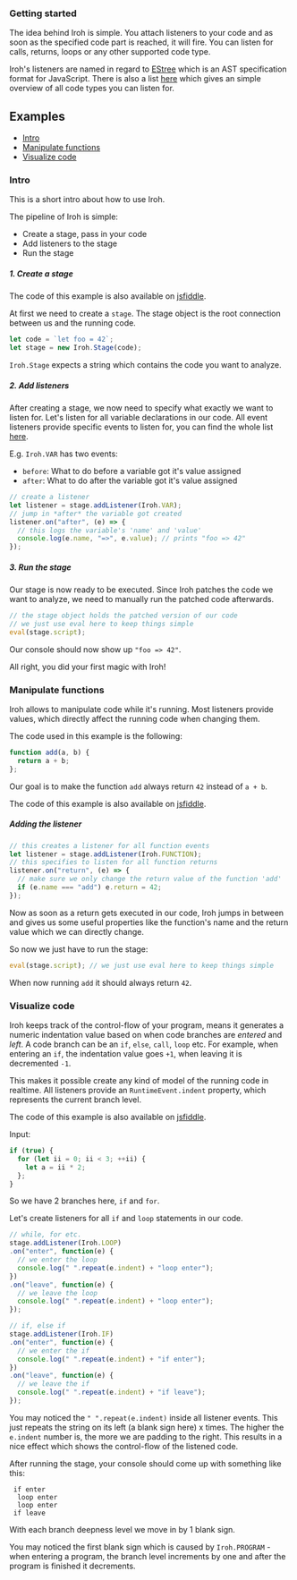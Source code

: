 ### Getting started

The idea behind Iroh is simple. You attach listeners to your code and as soon as the specified code part is reached, it will fire. You can listen for calls, returns, loops or any other supported code type.

Iroh's listeners are named in regard to [EStree](//github.com/estree/estree/blob/master/es5.md) which is an AST specification format for JavaScript. There is also a list [here](//github.com/maierfelix/Iroh/blob/master/API.md#specification) which gives an simple overview of all code types you can listen for.

## Examples

- [Intro](#intro)
- [Manipulate functions](#manipulate-functions)
- [Visualize code](#visualize-code)

### Intro

This is a short intro about how to use Iroh.

The pipeline of Iroh is simple:

 * Create a stage, pass in your code
 * Add listeners to the stage
 * Run the stage

##### 1. Create a stage

The code of this example is also available on [jsfiddle](//jsfiddle.net/58y7p92v/).

At first we need to create a ``stage``. The stage object is the root connection between us and the running code.

````js
let code = `let foo = 42`;
let stage = new Iroh.Stage(code);
````

``Iroh.Stage`` expects a string which contains the code you want to analyze.

##### 2. Add listeners

After creating a stage, we now need to specify what exactly we want to listen for. Let's listen for all variable declarations in our code. All event listeners provide specific events to listen for, you can find the whole list [here](//github.com/maierfelix/Iroh/blob/master/API.md#runtimeevent).

E.g. ``Iroh.VAR`` has two events:
  * ``before``: What to do before a variable got it's value assigned
  * ``after``: What to do after the variable got it's value assigned

````js
// create a listener
let listener = stage.addListener(Iroh.VAR);
// jump in *after* the variable got created
listener.on("after", (e) => {
  // this logs the variable's 'name' and 'value'
  console.log(e.name, "=>", e.value); // prints "foo => 42"
});
````

##### 3. Run the stage
Our stage is now ready to be executed. Since Iroh patches the code we want to analyze, we need to manually run the patched code afterwards.

````js
// the stage object holds the patched version of our code
// we just use eval here to keep things simple
eval(stage.script);
````

Our console should now show up ``"foo => 42"``.

All right, you did your first magic with Iroh!

### Manipulate functions

Iroh allows to manipulate code while it's running. Most listeners provide values, which directly affect the running code when changing them.

The code used in this example is the following:
````js
function add(a, b) {
  return a + b;
};
````

Our goal is to make the function ``add`` always return ``42`` instead of ``a + b``.

The code of this example is also available on [jsfiddle](//jsfiddle.net/8ycm17uu/1/).

##### Adding the listener
````js
// this creates a listener for all function events
let listener = stage.addListener(Iroh.FUNCTION);
// this specifies to listen for all function returns
listener.on("return", (e) => {
  // make sure we only change the return value of the function 'add'
  if (e.name === "add") e.return = 42;
});
````

Now as soon as a return gets executed in our code, Iroh jumps in between and gives us some useful properties like the function's name and the return value which we can directly change.

So now we just have to run the stage:

````js
eval(stage.script); // we just use eval here to keep things simple
````

When now running ``add`` it should always return ``42``.

### Visualize code

Iroh keeps track of the control-flow of your program, means it generates a numeric indentation value based on when code branches are *entered* and *left*. A code branch can be an ``if``, ``else``, ``call``, ``loop`` etc. For example, when entering an ``if``, the indentation value goes ``+1``, when leaving it is decremented ``-1``.

This makes it possible create any kind of model of the running code in realtime. All listeners provide an ``RuntimeEvent.indent`` property, which represents the current branch level.

The code of this example is also available on [jsfiddle](//jsfiddle.net/wwn90rp3/4/).

Input: 
````js
if (true) {
  for (let ii = 0; ii < 3; ++ii) {
    let a = ii * 2;
  };
}
````
So we have 2 branches here, ``if`` and ``for``.

Let's create listeners for all ``if`` and ``loop`` statements in our code.

````js
// while, for etc.
stage.addListener(Iroh.LOOP)
.on("enter", function(e) {
  // we enter the loop
  console.log(" ".repeat(e.indent) + "loop enter");
})
.on("leave", function(e) {
  // we leave the loop
  console.log(" ".repeat(e.indent) + "loop enter");
});

// if, else if
stage.addListener(Iroh.IF)
.on("enter", function(e) {
  // we enter the if
  console.log(" ".repeat(e.indent) + "if enter");
})
.on("leave", function(e) {
  // we leave the if
  console.log(" ".repeat(e.indent) + "if leave");
});
````

You may noticed the ``" ".repeat(e.indent)`` inside all listener events. This just repeats the string on its left (a blank sign here) x times. The higher the ``e.indent`` number is, the more we are padding to the right. This results in a nice effect which shows the control-flow of the listened code.

After running the stage, your console should come up with something like this:
````
 if enter
  loop enter
  loop enter
 if leave
````
With each branch deepness level we move in by 1 blank sign.

You may noticed the first blank sign which is caused by ``Iroh.PROGRAM`` - when entering a program, the branch level increments by one and after the program is finished it decrements.
